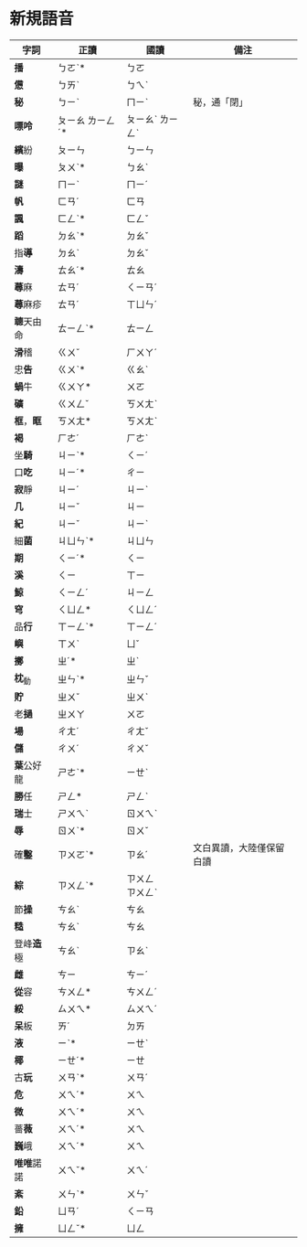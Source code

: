 # 新規語音

|字詞|正讀|國讀|備注|
|-|-|-|-
|**播**|ㄅㄛˋ*|ㄅㄛ|
|**憊**|ㄅㄞˋ|ㄅㄟˋ|
|**秘**|ㄅㄧˋ|ㄇㄧˋ|秘，通「閉」
|**嘌呤**|ㄆㄧㄠ ㄌㄧㄥˊ*|ㄆㄧㄠˋ ㄌㄧㄥˋ|
|**繽**紛|ㄆㄧㄣ|ㄅㄧㄣ|
|**曝**|ㄆㄨˋ*|ㄅㄠˋ|
|**謎**|ㄇㄧˋ|ㄇㄧˊ|
|**帆**|ㄈㄢˊ|ㄈㄢ|
|**諷**|ㄈㄥˋ*|ㄈㄥˇ|
|**蹈**|ㄉㄠˋ*|ㄉㄠˇ|
|指**導**|ㄉㄠˋ|ㄉㄠˇ|
|**濤**|ㄊㄠˊ*|ㄊㄠ|
|**蕁**麻|ㄊㄢˊ|ㄑㄧㄢˊ|
|**蕁**麻疹|ㄊㄢˊ|ㄒㄩㄣˊ|
|**聼**天由命|ㄊㄧㄥˋ*|ㄊㄧㄥ|
|**滑**稽|ㄍㄨˇ|ㄏㄨㄚˊ|
|忠**告**|ㄍㄨˋ*|ㄍㄠˋ|
|**蝸**牛|ㄍㄨㄚ*|ㄨㄛ|
|**礦**|ㄍㄨㄥˇ|ㄎㄨㄤˋ|
|**框**，**眶**|ㄎㄨㄤ*|ㄎㄨㄤˋ|
|**褐**|ㄏㄜˊ|ㄏㄜˋ|
|坐**騎**|ㄐㄧˋ*|ㄑㄧˊ|
|口**吃**|ㄐㄧˊ*|ㄔㄧ|
|**寂**靜|ㄐㄧˊ|ㄐㄧˋ|
|**几**|ㄐㄧˇ|ㄐㄧ|
|**紀**|ㄐㄧˇ|ㄐㄧˋ|
|細**菌**|ㄐㄩㄣˋ*|ㄐㄩㄣ|
|**期**|ㄑㄧˊ*|ㄑㄧ|
|**溪**|ㄑㄧ|ㄒㄧ|
|**鯨**|ㄑㄧㄥˊ|ㄐㄧㄥ|
|**穹**|ㄑㄩㄥ*|ㄑㄩㄥˊ|
|品**行**|ㄒㄧㄥˋ*|ㄒㄧㄥˊ|
|**嶼**|ㄒㄨˋ|ㄩˇ|
|**擲**|ㄓˊ*|ㄓˋ|
|**枕**<sub>動</sub>|ㄓㄣˋ*|ㄓㄣˇ|
|**貯**|ㄓㄨˇ|ㄓㄨˋ|
|老**撾**|ㄓㄨㄚ|ㄨㄛ|
|**場**|ㄔㄤˊ|ㄔㄤˇ|
|**儲**|ㄔㄨˊ|ㄔㄨˇ|
|**葉**公好龍|ㄕㄜˋ*|ㄧㄝˋ|
|**勝**任|ㄕㄥ*|ㄕㄥˋ|
|**瑞**士|ㄕㄨㄟˋ|ㄖㄨㄟˋ|
|**辱**|ㄖㄨˋ*|ㄖㄨˇ|
|確**鑿**|ㄗㄨㄛˋ*|ㄗㄠˊ|文白異讀，大陸僅保留白讀
|**綜**|ㄗㄨㄥˋ*|ㄗㄨㄥ<br>ㄗㄨㄥˋ|
|節**操**|ㄘㄠˋ|ㄘㄠ|
|**糙**|ㄘㄠˋ|ㄘㄠ|
|登峰**造**極|ㄘㄠˋ|ㄗㄠˋ|
|**雌**|ㄘㄧ|ㄘㄧˊ|
|**從**容|ㄘㄨㄥ*|ㄘㄨㄥˊ|
|**綏**|ㄙㄨㄟ*|ㄙㄨㄟˊ|
|**呆**板|ㄞˊ|ㄉㄞ|
|**液**|ㄧˋ*|ㄧㄝˋ|
|**椰**|ㄧㄝˊ*|ㄧㄝ|
|古**玩**|ㄨㄢˋ*|ㄨㄢˊ|
|**危**|ㄨㄟˊ*|ㄨㄟ|
|**微**|ㄨㄟˊ*|ㄨㄟ|
|薔**薇**|ㄨㄟˊ*|ㄨㄟ|
|**巍**峨|ㄨㄟˊ*|ㄨㄟ|
|**唯唯**諾諾|ㄨㄟˇ*|ㄨㄟˊ|
|**紊**|ㄨㄣˋ*|ㄨㄣˇ|
|**鉛**|ㄩㄢˊ|ㄑㄧㄢ|
|**擁**|ㄩㄥˇ*|ㄩㄥ|
````
